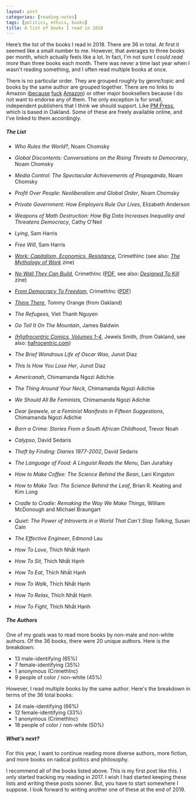 ```yaml
---
layout: post
categories: [reading-notes]
tags: [politics, ethics, books]
title: A list of books I read in 2018
---
```


Here’s the list of the books I read in 2018. There are 36 in total. At first it seemed like a small number to me. However, that averages to three books per month, which actually feels like a lot. In fact, I'm not sure I *could read more* than three books each month. There was never a time last year when I wasn't reading something, and I often read multiple books at once.

<!--excerpt-->

There is no particular order. They are grouped roughly by genre/topic and books by the same author are grouped together. There are no links to Amazon ([because](https://reallifemag.com/the-constant-consumer/) [fuck](https://www.businessinsider.com/amazon-delivery-drivers-reveal-claims-of-disturbing-work-conditions-2018-8) [Amazon](https://gizmodo.com/amazons-aggressive-anti-union-tactics-revealed-in-leake-1829305201)) or other major booksellers because I do not want to endorse any of them. The only exception is for small, independent publishers that I think we should support. Like [PM Press](http://www.pmpress.org), which is based in Oakland. Some of these are freely available online, and I’ve linked to them accordingly.

##### The List

- *Who Rules the World?*, Noam Chomsky
- *Global Discontents: Conversations on the Rising Threats to Democracy*, Noam Chomsky
- *Media Control: The Spectacular Achievements of Propaganda*, Noam Chomsky
- *Profit Over People: Neoliberalism and Global Order*, Noam Chomsky
- *Private Government: How Employers Rule Our Lives*, Elizabeth Anderson
- *Weapons of Math Destruction: How Big Data Increases Inequality and Threatens Democracy*, Cathy O'Neil
- *Lying*, Sam Harris
- *Free Will*, Sam Harris
- [*Work: Capitalism, Economics, Resistance*](https://crimethinc.com/books/work), CrimethInc (see also: [*The Mythology of Work*](https://crimethinc.com/zines/mythology-of-work-pamphlet) zine)
- [*No Wall They Can Build*](https://crimethinc.com/books/no-wall-they-can-build), CrimethInc ([PDF](https://cloudfront.crimethinc.com/assets/books/no-wall-they-can-build/no-wall-they-can-build_screen_single_page_view.pdf), see also: [*Designed To Kill*](https://crimethinc.com/zines/designed-to-kill) zine)
- [*From Democracy To Freedom*](https://crimethinc.com/books/from-democracy-to-freedom), CrimethInc ([PDF](https://cloudfront.crimethinc.com/assets/books/from-democracy-to-freedom/from-democracy-to-freedom_screen_single_page_view.pdf))

- [*There There*](https://www.penguinrandomhouse.com/books/563403/there-there-by-tommy-orange/), Tommy Orange (from Oakland)
- *The Refugees*, Viet Thanh Nguyen
- *Go Tell It On The Mountain*, James Baldwin
- [*(H)afrocentric Comics, Volumes 1-4*](https://secure.pmpress.org/index.php?l=product_detail&p=889), Jewels Smith, (from Oakland, see also: [hafrocentric.com](https://hafrocentric.com))
- *The Brief Wondrous Life of Oscar Wao*, Junot Diaz
- *This Is How You Lose Her*, Junot Diaz
- *Americanah*, Chimamanda Ngozi Adichie
- *The Thing Around Your Neck*, Chimamanda Ngozi Adichie
- *We Should All Be Feminists*, Chimamanda Ngozi Adichie
- *Dear Ijeawele, or a Feminist Manifesto in Fifteen Suggestions*, Chimamanda Ngozi Adichie

- *Born a Crime: Stories From a South African Childhood*, Trevor Noah
- *Calypso*, David Sedaris
- *Theft by Finding: Diaries 1977-2002*, David Sedaris

- *The Language of Food: A Linguist Reads the Menu*, Dan Jurafsky
- *How to Make Coffee: The Science Behind the Bean*, Lani Kingston
- *How to Make Tea: The Science Behind the Leaf*, Brian R. Keating and Kim Long
- *Cradle to Cradle: Remaking the Way We Make Things*, William McDonough and Michael Braungart

- *Quiet: The Power of Introverts in a World That Can't Stop Talking*, Susan Cain
- *The Effective Engineer*, Edmond Lau
- *How To Love*, Thích Nhất Hạnh
- *How To Sit*, Thích Nhất Hạnh
- *How To Eat*, Thích Nhất Hạnh
- *How To Walk*, Thích Nhất Hạnh
- *How To Relax*, Thích Nhất Hạnh
- *How To Fight*, Thích Nhất Hạnh

##### The Authors

One of my goals was to read more books by non-male and non-white authors. Of the 36 books, there were 20 unique authors. Here is the breakdown:

- 13 male-identifying (65%)
- 7 female-identifying (35%)
- 1 anonymous (CrimethInc)
- 9 people of color / non-white (45%)

However, I read multiple books by the same author. Here's the breakdown in terms of the 36 total books:

- 24 male-identifying (66%)
- 12 female-identifying (33%)
- 1 anonymous (CrimethInc)
- 18 people of color / non-white (50%)

##### What's next?

For this year, I want to continue reading more diverse authors, more fiction, and more books on radical politics and philosophy.

I recommend all of the books listed above. This is my first post like this. I only started tracking my reading in 2017. I wish I had started keeping these lists and writing these posts sooner. But, you have to start somewhere I suppose. I look forward to writing another one of these at the end of 2019.
